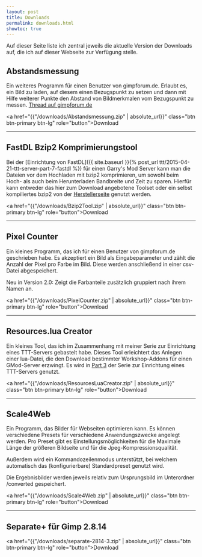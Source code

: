 ```yaml
--- 
layout: post 
title: Downloads
permalink: downloads.html
showtoc: true
---
```


Auf dieser Seite liste ich zentral jeweils die aktuelle Version der Downloads auf, die ich auf dieser Webseite zur Verfügung stelle.

## Abstandsmessung

Ein weiteres Programm für einen Benutzer von gimpforum.de. Erlaubt es, ein Bild zu laden, auf diesem einen Bezugspunkt zu setzen und dann mit Hilfe weiterer Punkte den Abstand von Bildmerkmalen vom Bezugspunkt zu messen. [Thread auf gimpforum.de](http://www.gimpforum.de/showthread.php?t=22925)

<a href="{{"/downloads/Abstandsmessung.zip" | absolute_url}}" class="btn btn-primary btn-lg" role="button">Download</a>

---

## FastDL Bzip2 Komprimierungstool

Bei der [Einrichtung von FastDL]({{ site.baseurl }}{% post_url ttt/2015-04-21-ttt-server-part-7-fastdl %}) für einen Garry's Mod Server kann man die Dateien vor dem Hochladen mit bzip2 komprimieren, um sowohl beim Hoch- als auch beim Herunterladen Bandbreite und Zeit zu sparen. Hierfür kann entweder das hier zum Download angebotene Toolset oder ein selbst kompiliertes bzip2 von der [Herstellerseite](http://bzip.org/) genutzt werden.

<a href="{{"/downloads/Bzip2Tool.zip" | absolute_url}}" class="btn btn-primary btn-lg" role="button">Download</a>

---

## Pixel Counter

Ein kleines Programm, das ich für einen Benutzer von gimpforum.de geschrieben habe. Es akzeptiert ein Bild als Eingabeparameter und zählt die Anzahl der Pixel pro Farbe im Bild. Diese werden anschließend in einer csv-Datei abgespeichert.

Neu in Version 2.0: Zeigt die Farbanteile zusätzlich gruppiert nach ihrem Namen an.

<a href="{{"/downloads/PixelCounter.zip" | absolute_url}}" class="btn btn-primary btn-lg" role="button">Download</a>

---

## Resources.lua Creator

Ein kleines Tool, das ich im Zusammenhang mit meiner Serie zur Einrichtung eines TTT-Servers gebastelt habe.
Dieses Tool erleichtert das Anlegen einer lua-Datei, die den Download bestimmter Workshop-Addons für einen GMod-Server erzwingt.
Es wird in [Part 3](https://e-smog.org/blog/index.php/garrys-mod-ttt-dedicated-server-erstellenpart-3/#forcedownloadtool) der Serie zur Einrichtung eines TTT-Servers genutzt.

<a href="{{"/downloads/ResourcesLuaCreator.zip" | absolute_url}}" class="btn btn-primary btn-lg" role="button">Download</a>

---

## Scale4Web

Ein Programm, das Bilder für Webseiten optimieren kann. Es können verschiedene Presets für verschiedene Anwendungszwecke angelegt werden. Pro Preset gibt es Einstellungsmöglichkeiten für die Maximale Länge der größeren Bildseite und für die Jpeg-Kompressionsqualität.

Außerdem wird ein Kommandozeilenmodus unterstützt, bei welchem automatisch das (konfigurierbare) Standardpreset genutzt wird.

Die Ergebnisbilder werden jeweils relativ zum Ursprungsbild im Unterordner /converted gespeichert.

<a href="{{"/downloads/Scale4Web.zip" | absolute_url}}" class="btn btn-primary btn-lg" role="button">Download</a>

---

## Separate+ für Gimp 2.8.14

<a href="{{"/downloads/separate-2814-3.zip" | absolute_url}}" class="btn btn-primary btn-lg" role="button">Download</a>
